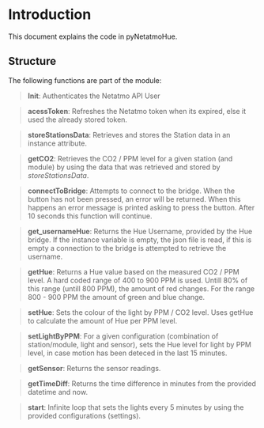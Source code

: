 # Introduction

This document explains the code in pyNetatmoHue. 

## Structure 

The following functions are part of the module:

> **Init**: Authenticates the Netatmo API User

> **acessToken**: Refreshes the Netatmo token when its expired, else it used the already stored token. 

> **storeStationsData**: Retrieves and stores the Station data in an instance attribute. 

> **getCO2**: Retrieves the CO2 / PPM level for a given station (and module) by using the data that was retrieved and stored by *storeStationsData*.

> **connectToBridge**: Attempts to connect to the bridge. When the button has not been pressed, an error will be returned. When this happens an error message is printed asking to press the button. After 10 seconds this function will continue. 

> **get_usernameHue**: Returns the Hue Username, provided by the Hue bridge. If the instance variable is empty, the json file is read, if this is empty a connection to the bridge is attempted to retrieve the username.

> **getHue**: Returns a Hue value based on the measured CO2 / PPM level. A hard coded range of 400 to 900 PPM is used. Untill 80% of this range (untill 800 PPM), the amount of red changes. For the range 800 - 900 PPM the amount of green and blue change. 

> **setHue**: Sets the colour of the light by PPM / CO2 level. Uses getHue to calculate the amount of Hue per PPM level.

> **setLightByPPM**: For a given configuration (combination of station/module, light and sensor), sets the Hue level for light by PPM level, in case motion has been deteced in the last 15 minutes.  

> **getSensor**: Returns the sensor readings. 

> **getTimeDiff**: Returns the time difference in minutes from the provided datetime and now. 

> **start**: Infinite loop that sets the lights every 5 minutes by using the provided configurations (settings).  


